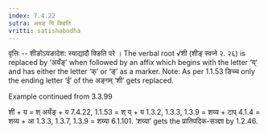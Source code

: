 ```yaml
---
index: 7.4.22
sutra: अयङ् यि क्ङिति
vritti: satishabodha
---
```






वृत्तिः -- शीङोऽयङादेश: स्याद्यादौ क्ङिति परे । The verbal root √शी (शीङ् स्वप्ने २. २६) is replaced by ‘अयँङ्’ when followed by an affix which begins with the letter ‘य्’ and has either the letter ‘क्’ or ‘ङ्’ as a marker. Note: As per 1.1.53 ङिच्च only the ending letter ‘ई’ of the अङ्गम् ‘शी’ gets replaced.


Example continued from 3.3.99


शी + य
= श् अयँङ् + य 7.4.22, 1.1.53
= श् य् + य 1.3.2, 1.3.3, 1.3.9
= शय्य + टाप् 4.1.4
= शय्य + आ 1.3.3, 1.3.7, 1.3.9
= शय्या 6.1.101. ‘शय्या’ gets the प्रातिपदिक-सञ्ज्ञा by 1.2.46.

